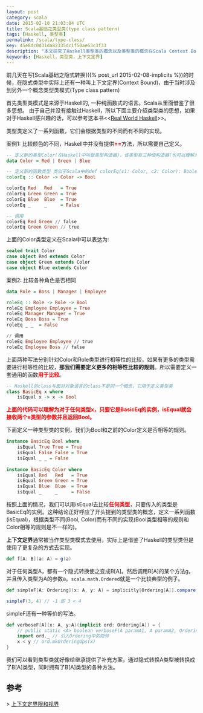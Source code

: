 ```yaml
---
layout: post
category: scala
date: 2015-02-10 21:03:04 UTC
title: Scala基础之类型类(type class pattern)
tags: [Haskell, 类型类]
permalink: /scala/type-class/
key: 45e8dc0d31da82335dc1f50ae63c3f33
description: "本文研究了Haskell类型类的概念以及类型类的概念在Scala Context Bound的运用"
keywords: [Haskell，类型类，上下文定界]
---
```


前几天在写[Scala基础之隐式转换]({% post_url 2015-02-08-implicits %})的时候，在隐式类型中实际上还有一种叫上下文定界(Context Bound)，由于当时涉及到另外一个概念类型类模式(Type class pattern)

首先类型类模式是来源于Haskell的, 一种纯函数式的语言。Scala从里面借鉴了很多思想。
由于自己并没有接触过Haskell，所以下面主要介绍类型类的思想，如果对于Haskell感兴趣的话，可以参考这本书<<[Real World Haskell](http://rwh.readthedocs.org/en/latest/)>>。

类型类定义了一系列函数，它们会根据类型的不同而有不同的实现。

案例1: 比较颜色的不同，Haskell中并没有提供<b style= "color: red">==</b>方法，所以需要自己定义。

```haskell
-- 定义新的类型Color(在Haskell中叫做类型构造器)，该类型有三种值构造器(也可以理解为该类型的三种实例)，并且都不用接受参数
data Color = Red | Green | Blue

-- 定义新的函数类型 类似于Scala中的def colorEq(c1: Color, c2: Color): Boolean
colorEq :: Color -> Color -> Bool 

colorEq Red   Red   = True
colorEq Green Green = True
colorEq Blue  Blue  = True
colorEq _     _     = False

-- 调用
colorEq Red Green // false
colorEq Green Green // true
```

上面的Color类型定义在Scala中可以表达为:

```scala
sealed trait Color
case object Red extends Color
case object Green extends Color
case object Blue extends Color
```

案例2: 比较各种角色是否相同

```haskell
data Role = Boss | Manager | Employee

roleEq :: Role -> Role -> Bool
roleEq Employee Employee = True
roleEq Manager Manager = True
roleEq Boss Boss = True
roleEq _ _  = False

// 调用
roleEq Employee Employee // true
roleEq Employee Boss // false
```

上面两种写法分别针对Color和Role类型进行相等性的比较，如果有更多的类型需要进行相等性的比较，**那我们需要定义更多的相等性比较的规则**。所以需要定义一套通用的函数<b style="color:red">用于比较</b>。

```haskell
-- Haskell的class与面对对象语言的class不是同一个概念，它用于定义类型类
class BasicEq x where
    isEqual x -> x -> Bool
```

<b style="color:red">上面的代码可以理解为对于任何类型x，只要它是BasicEq的实例，isEqual就会接收两个x类型的参数并且返回Bool。</b>

下面定义一种类型类的实例，我们为Bool和之前的Color定义是否相等的规则。

```haskell
instance BasicEq Bool where
    isEqual True True = True 
    isEqual False False = True 
    isEqual _ _ = False 
    
instance BasicEq Color where
    isEqual Red   Red   = True
    isEqual Green Green = True
    isEqual Blue  Blue  = True
    isEqual _     _     = False
```

按照上面的情况，我们可以用isEqual去比较<b style="color:red">任何类型</b>，只要传入的类型是BasicEq的实例。这种结论正好呼应了开头提到的类型类的概念，定义一系列函数(isEqual)，根据类型不同(Bool, Color)而有不同的实现(Bool类型相等的规则和Color相等的规则是不一样的)。

**上下文定界**通常被当作类型类模式去使用，实际上是借鉴了Haskell的类型类但是使用了更复杂的方式去实现。

```scala
def f[A: B](a: A) = g(a)
```

对于任何类型A，都有一个隐式转换使之变成B[A]。然后调用B[A]的某个方法g，并且传入类型为A的参数a。`scala.math.Ordered`就是一个比较典型的例子。

```scala
def simpleF[A: Ordering](x: A, y: A) = implicitly[Ordering[A]].compare(x, y)

simpleF(3, 4) // -1 即 3 < 4   
```

simpleF还有一种等价的写法。

```scala
def verboseF[A](x: A, y:A)(implicit ord: Ordering[A]) = {
    // public static <A> boolean verboseF(A paramA1, A paramA2, Ordering<A> paramOrdering)
    import ord._ // 引入Ordering中的隐转
    x < y // ord.mkOrderingOps(x)
}
```

我们可以看到类型类就好像给继承提供了补充方案，通过隐式转换A类型被转换成了B[A]类型，同时拥有了B[A]类型的各种方法。

## 参考

\> [上下文定界限和视界](http://docs.scala-lang.org/tutorials/FAQ/context-and-view-bounds.html)

